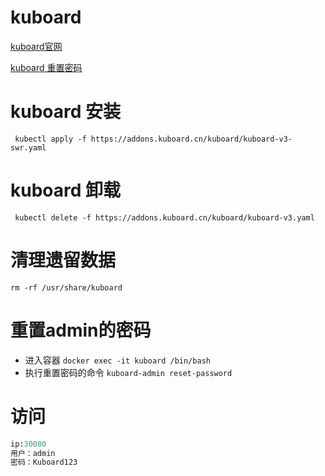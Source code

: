 # kuboard
[kuboard官网](https://kuboard.cn/install/v3/install-in-k8s.html#%E5%AE%89%E8%A3%85)

[kuboard 重置密码](https://kuboard.cn/install/v3/reset-password.html#%E9%87%8D%E7%BD%AE%E6%99%AE%E9%80%9A%E7%94%A8%E6%88%B7%E7%9A%84%E5%AF%86%E7%A0%81)

# kuboard 安装
` kubectl apply -f https://addons.kuboard.cn/kuboard/kuboard-v3-swr.yaml`

# kuboard 卸载
` kubectl delete -f https://addons.kuboard.cn/kuboard/kuboard-v3.yaml`

# 清理遗留数据
`rm -rf /usr/share/kuboard`

# 重置admin的密码
- 进入容器
`docker exec -it kuboard /bin/bash `
- 执行重置密码的命令
`kuboard-admin reset-password`

# 访问

```python
ip:30080
用户：admin
密码：Kuboard123
```